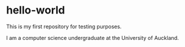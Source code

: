 # hello-world
This is my first repository for testing purposes.

I am a computer science undergraduate at the University of Auckland.

